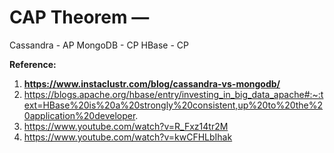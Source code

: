 # CAP Theorem —  

Cassandra - AP 
MongoDB - CP
HBase - CP

**Reference:**  
1. **https://www.instaclustr.com/blog/cassandra-vs-mongodb/**
2. https://blogs.apache.org/hbase/entry/investing_in_big_data_apache#:~:text=HBase%20is%20a%20strongly%20consistent,up%20to%20the%20application%20developer.  
3. https://www.youtube.com/watch?v=R_Fxz14tr2M
4. https://www.youtube.com/watch?v=kwCFHLbIhak
